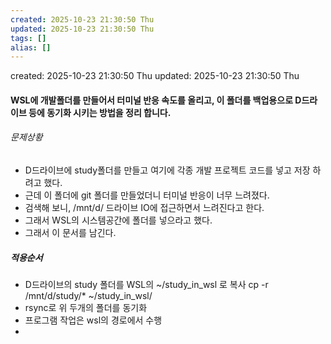 ```yaml
---
created: 2025-10-23 21:30:50 Thu
updated: 2025-10-23 21:30:50 Thu
tags: []
alias: []
---
```


created: 2025-10-23 21:30:50 Thu
updated: 2025-10-23 21:30:50 Thu

#### WSL에 개발폴더를 만들어서 터미널 반응 속도를 올리고, 이 폴더를 백업용으로 D드라이브 등에 동기화 시키는 방법을 정리 합니다.


###### 문제상황 
- D드라이브에 study폴더를 만들고 여기에 각종 개발 프로젝트 코드를 넣고 저장 하려고 했다.
- 근데 이 폴더에 git 폴더를  만들었더니 터미널 반응이 너무 느려졌다. 
- 검색해 보니, /mnt/d/ 드라이브 IO에 접근하면서 느려진다고 한다.
- 그래서 WSL의 시스템공간에 폴더를 넣으라고 했다.
- 그래서 이 문서를 남긴다.

##### 적용순서
 - D드라이브의 study 폴더를 WSL의 ~/study_in_wsl 로 복사
   cp -r /mnt/d/study/*  ~/study_in_wsl/
 -  rsync로 위 두개의 폴더를 동기화
 - 프로그램 작업은 wsl의 경로에서 수행
 - 